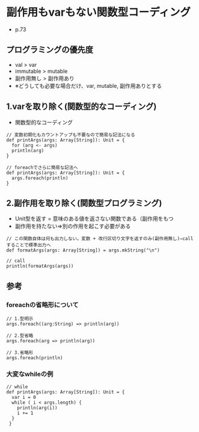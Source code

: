 # 副作用もvarもない関数型コーディング

- p.73

## プログラミングの優先度
- val > var
- immutable > mutable
- 副作用無し > 副作用あり
- ※どうしても必要な場合だけ、var, mutable, 副作用ありとする

## 1.varを取り除く(関数型的なコーディング)

- 関数型的なコーディング
```
// 変数初期化もカウントアップも不要なので簡易な記法になる
def printArgs(args: Array[String]): Unit = {
  for (arg <- args)
  println(arg)
}

// foreachでさらに簡易な記法へ
def printArgs(args: Array[String]): Unit = {
  args.foreach(println)
}
```

## 2.副作用を取り除く(関数型プログラミング)
- Unit型を返す = 意味のある値を返さない関数である（副作用をもつ
- 副作用を持たない⇒別の作用を起こす必要がある

```
// この関数自体は何も出力しない。変数 + 改行区切り文字を返すのみ(副作用無し)⇒callすることで標準出力へ
def formatArgs(args: Array[String]) = args.mkString("\n")

// call
println(formatArgs(args))
```


## 参考

### foreachの省略形について
```
// 1.型明示
args.foreach((arg:String) => println(arg))

// 2.型省略
args.foreach(arg => println(arg))

// 3.省略形
args.foreach(println)

```


### 大変なwhileの例

```
// while
def printArgs(args: Array[String]): Unit = {
  var i = 0
  while ( i < args.length) {
    println(arg(i))
    i += 1
  }
 }

```
